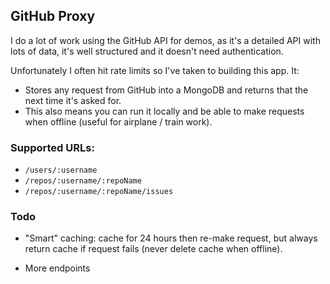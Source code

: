 ## GitHub Proxy

I do a lot of work using the GitHub API for demos, as it's a detailed API with lots of data, it's well structured and it doesn't need authentication.

Unfortunately I often hit rate limits so I've taken to building this app. It:

- Stores any request from GitHub into a MongoDB and returns that the next time it's asked for.
- This also means you can run it locally and be able to make requests when offline (useful for airplane / train work).

### Supported URLs:

- `/users/:username`
- `/repos/:username/:repoName`
- `/repos/:username/:repoName/issues`

### Todo

- "Smart" caching: cache for 24 hours then re-make request, but always return cache if request fails (never delete cache when offline).

- More endpoints


